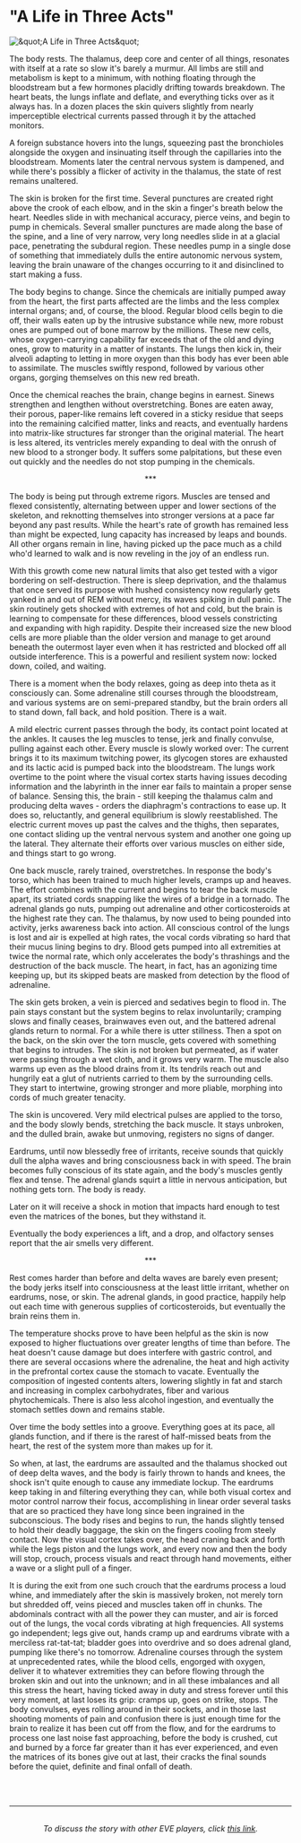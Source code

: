 # "A Life in Three Acts"

![&amp;quot;A Life in Three Acts&amp;quot;](images/lifeinthree.jpg)

<p>
 
</p>
<p>The body rests. The thalamus, deep core and center of 
all things, resonates with itself at a rate so slow it's barely a murmur. All 
limbs are still and metabolism is kept to a minimum, with nothing floating 
through the bloodstream but a few hormones placidly drifting towards breakdown. 
The heart beats, the lungs inflate and deflate, and everything ticks over as it 
always has. In a dozen places the skin quivers slightly from nearly 
imperceptible electrical currents passed through it by the attached monitors.</p>
<p>
</p>
<p>A foreign substance hovers into the lungs, squeezing 
past the bronchioles alongside the oxygen and insinuating itself through the 
capillaries into the bloodstream. Moments later the central nervous system is 
dampened, and while there's possibly a flicker of activity in the thalamus, the 
state of rest remains unaltered.</p>
<p>
</p>
<p>The skin is broken for the first time. Several 
punctures are created right above the crook of each elbow, and in the skin a 
finger's breath below the heart. Needles slide in with mechanical accuracy, 
pierce veins, and begin to pump in chemicals. Several smaller punctures are made 
along the base of the spine, and a line of very narrow, very long needles slide 
in at a glacial pace, penetrating the subdural region. These needles pump in a 
single dose of something that immediately dulls the entire autonomic nervous 
system, leaving the brain unaware of the changes occurring to it and disinclined 
to start making a fuss.</p>
<p>
</p>
<p>The body begins to change. Since the chemicals are 
initially pumped away from the heart, the first parts affected are the limbs and 
the less complex internal organs; and, of course, the blood. Regular blood cells 
begin to die off, their walls eaten up by the intrusive substance while new, 
more robust ones are pumped out of bone marrow by the millions. These new cells, 
whose oxygen-carrying capability far exceeds that of the old and dying ones, 
grow to maturity in a matter of instants. The lungs then kick in, their alveoli 
adapting to letting in more oxygen than this body has ever been able to 
assimilate. The muscles swiftly respond, followed by various other organs, 
gorging themselves on this new red breath.</p>
<p>
</p>
<p>Once the chemical reaches the brain, change begins in 
earnest. Sinews strengthen and lengthen without overstretching. Bones are eaten 
away, their porous, paper-like remains left covered in a sticky residue that 
seeps into the remaining calcified matter, links and reacts, and eventually 
hardens into matrix-like structures far stronger than the original material. The 
heart is less altered, its ventricles merely expanding to deal with the onrush 
of new blood to a stronger body. It suffers some palpitations, but these even 
out quickly and the needles do not stop pumping in the chemicals.</p>
<p>
</p>
<p align="CENTER" dir="LTR">***</p>
<p>
</p>
<p>The body is being put through extreme rigors. Muscles 
are tensed and flexed consistently, alternating between upper and lower sections 
of the skeleton, and reknotting themselves into stronger versions at a pace far 
beyond any past results. While the heart's rate of growth has remained less than 
might be expected, lung capacity has increased by leaps and bounds. All other 
organs remain in line, having picked up the pace much as a child who'd learned 
to walk and is now reveling in the joy of an endless run.</p>
<p>
</p>
<p>With this growth come new natural limits that also get 
tested with a vigor bordering on self-destruction. There is sleep deprivation, 
and the thalamus that once served its purpose with hushed consistency now 
regularly gets yanked in and out of REM without mercy, its waves spiking in dull 
panic. The skin routinely gets shocked with extremes of hot and cold, but the 
brain is learning to compensate for these differences, blood vessels 
constricting and expanding with high rapidity. Despite their increased size the 
new blood cells are more pliable than the older version and manage to get around 
beneath the outermost layer even when it has restricted and blocked off all 
outside interference. This is a powerful and resilient system now: locked down, 
coiled, and waiting.</p>
<p>
</p>
<p>There is a moment when the body relaxes, going as deep 
into theta as it consciously can. Some adrenaline still courses through the 
bloodstream, and various systems are on semi-prepared standby, but the brain 
orders all to stand down, fall back, and hold position. There is a wait.</p>
<p>
</p>
<p>A mild electric current passes through the body, its 
contact point located at the ankles. It causes the leg muscles to tense, jerk 
and finally convulse, pulling against each other. Every muscle is slowly worked 
over: The current brings it to its maximum twitching power, its glycogen stores 
are exhausted and its lactic acid is pumped back into the bloodstream. The lungs 
work overtime to the point where the visual cortex starts having issues decoding 
information and the labyrinth in the inner ear fails to maintain a proper sense 
of balance. Sensing this, the brain - still keeping the thalamus calm and 
producing delta waves - orders the diaphragm's contractions to ease up. It does 
so, reluctantly, and general equilibrium is slowly reestablished. The electric 
current moves up past the calves and the thighs, then separates, one contact 
sliding up the ventral nervous system and another one going up the lateral. They 
alternate their efforts over various muscles on either side, and things start to 
go wrong.</p>
<p>
</p>
<p>One back muscle, rarely trained, overstretches. In 
response the body's torso, which has been trained to much higher levels, cramps 
up and heaves. The effort combines with the current and begins to tear the back 
muscle apart, its striated cords snapping like the wires of a bridge in a 
tornado. The adrenal glands go nuts, pumping out adrenaline and other 
corticosteroids at the highest rate they can. The thalamus, by now used to being 
pounded into activity, jerks awareness back into action. All conscious control 
of the lungs is lost and air is expelled at high rates, the vocal cords 
vibrating so hard that their mucus lining begins to dry. Blood gets pumped into 
all extremities at twice the normal rate, which only accelerates the body's 
thrashings and the destruction of the back muscle. The heart, in fact, has an 
agonizing time keeping up, but its skipped beats are masked from detection by 
the flood of adrenaline.</p>
<p>
</p>
<p>The skin gets broken, a vein is pierced and sedatives 
begin to flood in. The pain stays constant but the system begins to relax 
involuntarily; cramping slows and finally ceases, brainwaves even out, and the 
battered adrenal glands return to normal. For a while there is utter stillness. 
Then a spot on the back, on the skin over the torn muscle, gets covered with 
something that begins to intrudes. The skin is not broken but permeated, as if 
water were passing through a wet cloth, and it grows very warm. The muscle also 
warms up even as the blood drains from it. Its tendrils reach out and hungrily 
eat a glut of nutrients carried to them by the surrounding cells. They start to 
intertwine, growing stronger and more pliable, morphing into cords of much 
greater tenacity. </p>
<p>
</p>
<p>The skin is uncovered. Very mild electrical pulses are 
applied to the torso, and the body slowly bends, stretching the back muscle. It 
stays unbroken, and the dulled brain, awake but unmoving, registers no signs of 
danger.</p>
<p>
</p>
<p>Eardrums, until now blessedly free of irritants, 
receive sounds that quickly dull the alpha waves and bring consciousness back in 
with speed. The brain becomes fully conscious of its state again, and the body's 
muscles gently flex and tense. The adrenal glands squirt a little in nervous 
anticipation, but nothing gets torn. The body is ready.</p>
<p>
</p>
<p>Later on it will receive a shock in motion that 
impacts hard enough to test even the matrices of the bones, but they withstand 
it. </p>
<p>
</p>
<p>Eventually the body experiences a lift, and a drop, 
and olfactory senses report that the air smells very different.</p>
<p>
</p>
<p align="CENTER" dir="LTR">***</p>
<p>
</p>
<p>Rest comes harder than before and delta waves are 
barely even present; the body jerks itself into consciousness at the least 
little irritant, whether on eardrums, nose, or skin. The adrenal glands, in good 
practice, happily help out each time with generous supplies of corticosteroids, 
but eventually the brain reins them in.</p>
<p>
</p>
<p>The temperature shocks prove to have been helpful as 
the skin is now exposed to higher fluctuations over greater lengths of time than 
before. The heat doesn't cause damage but does interfere with gastric control, 
and there are several occasions where the adrenaline, the heat and high activity 
in the prefrontal cortex cause the stomach to vacate. Eventually the composition 
of ingested contents alters, lowering slightly in fat and starch and increasing 
in complex carbohydrates, fiber and various phytochemicals. There is also less 
alcohol ingestion, and eventually the stomach settles down and remains stable.</p>
<p>
</p>
<p>Over time the body settles into a groove. Everything 
goes at its pace, all glands function, and if there is the rarest of half-missed 
beats from the heart, the rest of the system more than makes up for it.</p>
<p>
</p>
<p>So when, at last, the eardrums are assaulted and the 
thalamus shocked out of deep delta waves, and the body is fairly thrown to hands 
and knees, the shock isn't quite enough to cause any immediate lockup. The 
eardrums keep taking in and filtering everything they can, while both visual 
cortex and motor control narrow their focus, accomplishing in linear order 
several tasks that are so practiced they have long since been ingrained in the 
subconscious. The body rises and begins to run, the hands slightly tensed to 
hold their deadly baggage, the skin on the fingers cooling from steely contact. 
Now the visual cortex takes over, the head craning back and forth while the legs 
piston and the lungs work, and every now and then the body will stop, crouch, 
process visuals and react through hand movements, either a wave or a slight pull 
of a finger.</p>
<p>
</p>
<p>It is during the exit from one such crouch that the 
eardrums process a loud whine, and immediately after the skin is massively 
broken, not merely torn but shredded off, veins pieced and muscles taken off in 
chunks. The abdominals contract with all the power they can muster, and air is 
forced out of the lungs, the vocal cords vibrating at high frequencies. All 
systems go independent; legs give out, hands cramp up and eardrums vibrate with 
a merciless rat-tat-tat; bladder goes into overdrive and so does adrenal gland, 
pumping like there's no tomorrow. Adrenaline courses through the system at 
unprecedented rates, while the blood cells, engorged with oxygen, deliver it to 
whatever extremities they can before flowing through the broken skin and out 
into the unknown; and in all these imbalances and all this stress the heart, 
having ticked away in duty and stress forever until this very moment, at last 
loses its grip: cramps up, goes on strike, stops. The body convulses, eyes 
rolling around in their sockets, and in those last shooting moments of pain and 
confusion there is just enough time for the brain to realize it has been cut off 
from the flow, and for the eardrums to process one last noise fast approaching, 
before the body is crushed, cut and burned by a force far greater than it has 
ever experienced, and even the matrices of its bones give out at last, their 
cracks the final sounds before the quiet, definite and final onfall of death.</p>










<br><br>
 
 
<hr>
<p align="CENTER"><br>
<i>To discuss the story with other EVE players, click <a href="http://myeve.eve-online.com/ingameboard.asp?a=topic&amp;threadID=770351">this link</a>.</i>
</p>      
 

                            
                        
